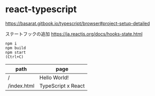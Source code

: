 # react-typescript


https://basarat.gitbook.io/typescript/browser#project-setup-detailed

ステートフックの追加
https://ja.reactjs.org/docs/hooks-state.html


```
npm i
npm build
npm start
(Ctrl+C)
```


path | page
---- | ----
/           | Hello World!
/index.html | TypeScript x React

